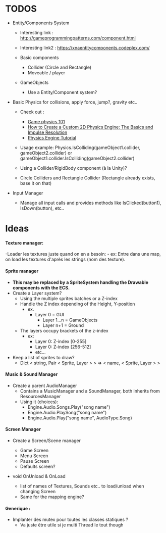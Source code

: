 ﻿
# TODOS

- Entity/Components System
	- Interesting link : http://gameprogrammingpatterns.com/component.html 	
	- Interesting link2 : https://xnaentitycomponents.codeplex.com/	
	- Basic components
		- Collider (Circle and Rectangle)
		- Moveable / player
		
	- GameObjects
		- Use a Entity/Component system?
		
- Basic Physics for collisions, apply force, jump?, gravity etc..
	- Check out :
		- [Game physics 101](http://www.rodedev.com/tutorials/gamephysics/) 	
		- [How to Create a Custom 2D Physics Engine: The Basics and Impulse  Resolution](http://gamedevelopment.tutsplus.com/tutorials/how-to-create-a-custom-2d-physics-engine-the-basics-and-impulse-resolution--gamedev-6331 )
		- [Physics Engine Tutorial](http://physics.gac.edu/~miller/jterm_2013/physics_engine_tutorial.html)
	
	- Usage example: Physics.IsColliding(gameObject1.collider, gameObject2.collider) or gameObject1.collider.IsColliding(gameObject2.collider)
	
	- Using a Collider/RigidBody component (à la Unity)?
	- Circle Colliders and Rectangle Collider (Rectangle already exists, base it on that)
		
- Input Manager
	- Manage all input calls and provides methods like IsClicked(button1), IsDown(button), etc.. 

# Ideas

#### Texture manager:

-Loader les textures juste quand on en a besoin:
	- ex: Entre dans une map, on load les textures d'après les strings (nom des texture). 


#### Sprite manager

- <b>This may be replaced by a SpriteSystem handling the Drawable components with the ECS.</b>
- Create a Layer system?
	- Using the multiple sprites batches or a Z-index
  	- Handle the Z index depending of the Height, Y-position
		- ex. 
			- Layer 0 = GUI 
		    	- Layer 1...n = GameObjects 
		    	- Layer n+1 = Ground
	- The layers occupy brackets of the z-index
		- ex: 
			- Layer 0: Z-index [0-255]
			- Layer 0: Z-index [256-512]
			- etc...
- Keep a list of sprites to draw?
	- Dict < string, Pair < Sprite, Layer > > => < name, < Sprite, Layer > >
	



#### Music & Sound Manager
- Create a parent AudioManager
	- Contains a MusicManager and a SoundManager, both inherits from ResourcesManager
	- Using it (choices):
 		- Engine.Audio.Songs.Play("song name")
		- Engine.Audio.PlaySong("song name")
		- Engine.Audio.Play("song name", AudioType.Song)

#### Screen Manager

- Create a Screen/Scene manager
	- Game Screen
	- Menu Screen
	- Pause Screen
	- Defaults screen?

- void OnUnload & OnLoad
	- list of names of Textures, Sounds etc.. to load/unload when changing Screen
	- Same for the mapping engine?

#### Generique :
	
- Implanter des mutex pour toutes les classes statiques ?
	- Va juste être utile si je multi Thread le tout though
